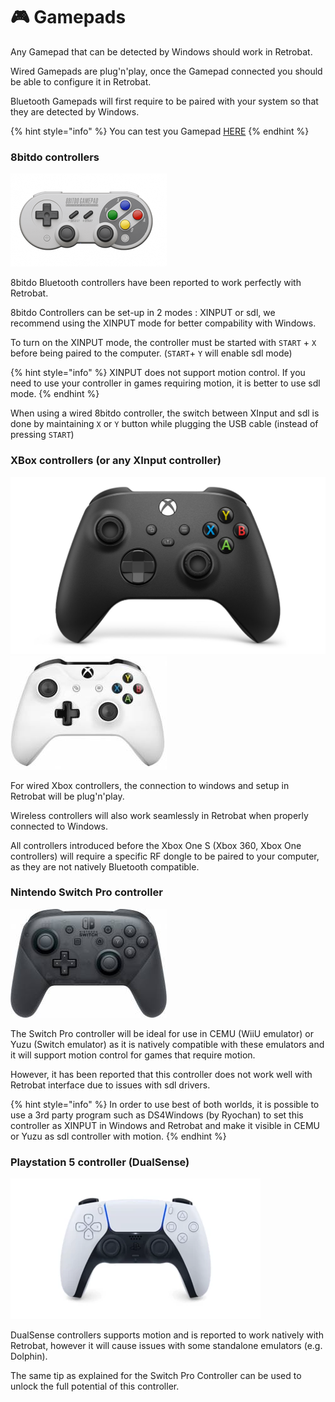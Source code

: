 # 🎮 Gamepads

Any Gamepad that can be detected by Windows should work in Retrobat.

Wired Gamepads are plug'n'play, once the Gamepad connected you should be able to configure it in Retrobat.

Bluetooth Gamepads will first require to be paired with your system so that they are detected by Windows.

{% hint style="info" %}
You can test you Gamepad [HERE](https://gamepad-tester.com/)
{% endhint %}

### 8bitdo controllers <a href="#bitdo_controllers" id="bitdo_controllers"></a>

![](<../../.gitbook/assets/image (5) (2).png>)

8bitdo Bluetooth controllers have been reported to work perfectly with Retrobat.

8bitdo Controllers can be set-up in 2 modes : XINPUT or sdl, we recommend using the XINPUT mode for better compability with Windows.

To turn on the XINPUT mode, the controller must be started with `START` + `X` before being paired to the computer. (`START`+ `Y` will enable sdl mode)

{% hint style="info" %}
XINPUT does not support motion control. If you need to use your controller in games requiring motion, it is better to use sdl mode.
{% endhint %}

When using a wired 8bitdo controller, the switch between XInput and sdl is done by maintaining `X` or `Y` button while plugging the USB cable (instead of pressing `START`)

### XBox controllers (or any XInput controller)

![](<../../.gitbook/assets/image (4) (3).png>)![](<../../.gitbook/assets/image (4).png>)

For wired Xbox controllers, the connection to windows and setup in Retrobat will be plug'n'play.

Wireless controllers will also work seamlessly in Retrobat when properly connected to Windows.

All controllers introduced before the Xbox One S (Xbox 360, Xbox One controllers) will require a specific RF dongle to be paired to your computer, as they are not natively Bluetooth compatible.

### Nintendo Switch Pro controller

![](<../../.gitbook/assets/image (2) (2).png>)

The Switch Pro controller will be ideal for use in CEMU (WiiU emulator) or Yuzu (Switch emulator) as it is natively compatible with these emulators and it will support motion control for games that require motion.

However, it has been reported that this controller does not work well with Retrobat interface due to issues with sdl drivers.

{% hint style="info" %}
In order to use best of both worlds, it is possible to use a 3rd party program such as DS4Windows (by Ryochan) to set this controller as XINPUT in Windows and Retrobat and make it visible in CEMU or Yuzu as sdl controller with motion.
{% endhint %}

### Playstation 5 controller (DualSense)

![](<../../.gitbook/assets/image (1) (3).png>)

DualSense controllers supports motion and is reported to work natively with Retrobat, however it will cause issues with some standalone emulators (e.g. Dolphin).

The same tip as explained for the Switch Pro Controller can be used to unlock the full potential of this controller.
